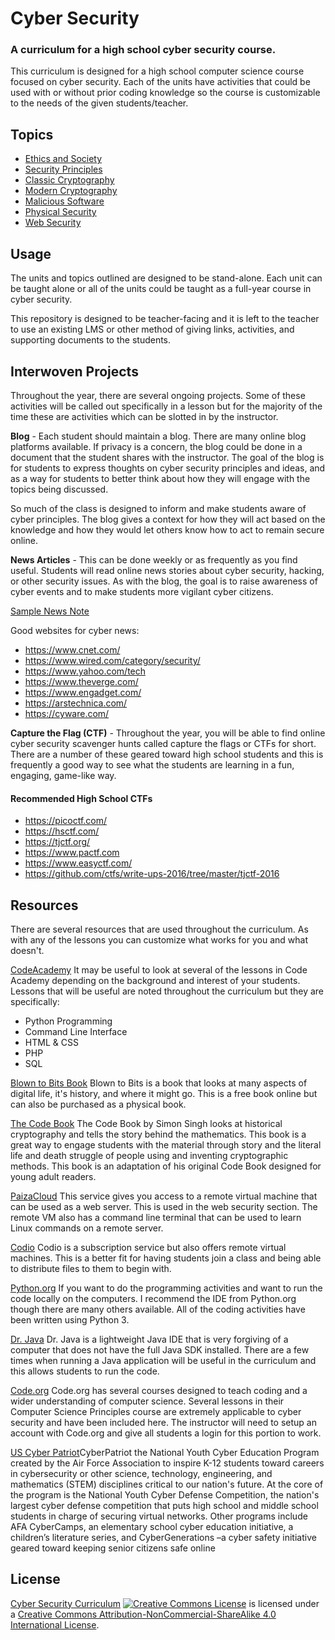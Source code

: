 # Cyber Security
### A curriculum for a high school cyber security course.

This curriculum is designed for a high school computer science course focused on cyber security.  Each of the units have activities that could be used with or without prior coding knowledge so the course is customizable to the needs of the given students/teacher.

## Topics
- [Ethics and Society](./Ethics_Society/Intro_Ethics.md)
- [Security Principles](./Security_Principles/readme.md)
- [Classic Cryptography](./Classic_Cryptography/readme.md)
- [Modern Cryptography](./Modern_Cryptography/readme.md)
- [Malicious Software](./Malware/readme.md)
- [Physical Security](./Physical_Security/readme.md)
- [Web Security](./Web_Security/readme.md)

## Usage
The units and topics outlined are designed to be stand-alone. Each unit can be taught alone or all of the units could be taught as a full-year course in cyber security.

This repository is designed to be teacher-facing and it is left to the teacher to use an existing LMS or other method of giving links, activities, and supporting documents to the students.

## Interwoven Projects
Throughout the year, there are several ongoing projects.  Some of these activities will be called out specifically in a lesson but for the majority of the time these are activities which can be slotted in by the instructor.

<b>Blog</b> - Each student should maintain a blog.  There are many online blog platforms available.  If privacy is a concern, the blog could be done in a document that the student shares with the instructor.  The goal of the blog is for students to express thoughts on cyber security principles and ideas, and as a way for students to better think about how they will engage with the topics being discussed.

So much of the class is designed to inform and make students aware of cyber principles. The blog gives a context for how they will act based on the knowledge and how they would let others know how to act to remain secure online.

<b>News Articles</b> - This can be done weekly or as frequently as you find useful.  Students will read online news stories about cyber security, hacking, or other security issues.  As with the blog, the goal is to raise awareness of cyber events and to make students more vigilant cyber citizens.

[Sample News Note](Sample_News_Note.docx)

Good websites for cyber news:
- https://www.cnet.com/
- https://www.wired.com/category/security/
- https://www.yahoo.com/tech
- https://www.theverge.com/
- https://www.engadget.com/
- https://arstechnica.com/
- https://cyware.com/

<b>Capture the Flag (CTF)</b> - Throughout the year, you will be able to find online cyber security scavenger hunts called capture the flags or CTFs for short. There are a number of these geared toward high school students and this is frequently a good way to see what the students are learning in a fun, engaging, game-like way.

#### Recommended High School CTFs
- https://picoctf.com/
- https://hsctf.com/
- https://tjctf.org/
- https://www.pactf.com
- https://www.easyctf.com/
- https://github.com/ctfs/write-ups-2016/tree/master/tjctf-2016


## Resources
There are several resources that are used throughout the curriculum. As with any of the lessons you can customize what works for you and what doesn't.

[CodeAcademy](https://www.codecademy.com/)
It may be useful to look at several of the lessons in Code Academy depending on the background and interest of your students.  Lessons that will be useful are noted throughout the curriculum but they are specifically:
- Python Programming
- Command Line Interface
- HTML & CSS
- PHP
- SQL

[Blown to Bits Book](http://www.bitsbook.com/)
Blown to Bits is a book that looks at many aspects of digital life, it's history, and where it might go.  This is a free book online but can also be purchased as a physical book.

[The Code Book](https://www.amazon.com/Code-Book-Secrets-Behind-Codebreaking/dp/0385730624/)
The Code Book by Simon Singh looks at historical cryptography and tells the story behind the mathematics.  This book is a great way to engage students with the material through story and the literal life and death struggle of people using and inventing cryptographic methods.
This book is an adaptation of his original Code Book designed for young adult readers.

[PaizaCloud](https://paiza.cloud/)
This service gives you access to a remote virtual machine that can be used as a web server. This is used in the web security section. The remote VM also has a command line terminal that can be used to learn Linux commands on a remote server.

[Codio](https://codio.com)
Codio is a subscription service but also offers remote virtual machines. This is a better fit for having students join a class and being able to distribute files to them to begin with.

[Python.org](https://www.python.org/)
If you want to do the programming activities and want to run the code locally on the computers.  I recommend the IDE from Python.org though there are many others available.  All of the coding activities have been written using Python 3.

[Dr. Java](http://www.drjava.org/)
Dr. Java is a lightweight Java IDE that is very forgiving of a computer that does not have the full Java SDK installed. There are a few times when running a Java application will be useful in the curriculum and this allows students to run the code.

[Code.org](https://studio.code.org/home)
Code.org has several courses designed to teach coding and a wider understanding of computer science.  Several lessons in their Computer Science Principles course are extremely applicable to cyber security and have been included here. The instructor will need to setup an account with Code.org and give all students a login for this portion to work.

[US Cyber Patriot](https://www.uscyberpatriot.org/)
​CyberPatriot the National Youth Cyber Education Program created by the Air Force Association to inspire K-12 students toward careers in cybersecurity or other science, technology, engineering, and mathematics (STEM) disciplines critical to our nation's future. ​At the core of the program is the National Youth Cyber Defense Competition, the nation's largest cyber defense competition that puts high school and middle school students in charge of securing virtual networks. Other programs include AFA CyberCamps, an elementary school cyber education initiative, a children’s literature series, and CyberGenerations –a cyber safety initiative geared toward keeping senior citizens safe online

## License
[Cyber Security Curriculum](https://github.com/DerekBabb/CyberSecurity) <a rel="license" href="http://creativecommons.org/licenses/by-nc-sa/4.0/"><img alt="Creative Commons License" style="border-width:0" src="https://i.creativecommons.org/l/by-nc-sa/4.0/88x31.png" /></a> is licensed under a <a rel="license" href="http://creativecommons.org/licenses/by-nc-sa/4.0/">Creative Commons Attribution-NonCommercial-ShareAlike 4.0 International License</a>.
